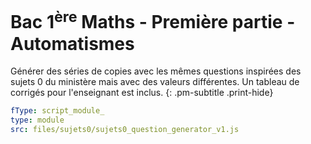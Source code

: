 


# Bac 1<sup>ère</sup> Maths - Première partie - Automatismes

Générer des séries de copies avec les mêmes questions inspirées des sujets 0 du ministère mais avec des valeurs différentes. Un tableau de corrigés pour l'enseignant est inclus.
{: .pm-subtitle .print-hide}


```yaml
fType: script_module_
type: module
src: files/sujets0/sujets0_question_generator_v1.js
```